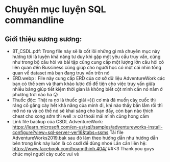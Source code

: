 # Chuyên mục luyện SQL commandline
## Giới thiệu sương sương:
- BT_CSDL.pdf: Trong file này sẽ là cốt lõi những gì mà chuyên mục này hướng tới là luyện khả năng tư duy khi gặp một yêu cầu truy vấn, cũng như trong bộ câu hỏi và bài tập cũng cung cấp một lượng lớn câu hỏi có liên quan đến Bussiness cũng giúp cho người học có một cái nhìn tổng quan về dataset mà bạn đang truy vấn trên nó
- ERD.webp : File này cung cấp ERD của cơ sở dữ liệu AdventureWork các bạn có thể xem và tham khảo lược đồ để tiện cho việc truy vấn giữa nhiều bảng giúp tiết kiệm thời gian là không biết cột mình cần nó nằm ở phương trời nào ha 😜
- Thuốc độc: Thật ra nó là thuốc giải =))) cơ mà đã muốn cày cuốc thì ráng cố gắng cày hết khả năng của mình đi, khi nào thấy bấn lắm rồi thì mở nó ra và có thể nó sẽ khai sáng cho bạn đấy, còn bạn nào thích cheat cho xong sớm thì well :v cứ thoải mái mình cũng hong cấm 
- Link file backup của CSDL AdventureWork: 
https://learn.microsoft.com/en-us/sql/samples/adventureworks-install-configure?view=sql-server-ver16&tabs=ssms
Tải file AdventureWorks2019.bak sau đó làm theo hướng dẫn như hướng dẫn bên trong link này luôn là có csdl để dùng nhoé
Lấn cấn liên hệ: https://www.facebook.com/hoanqthinh.404/
##<3 Thank you guys chúc mọi người cày cuốc vui vẻ